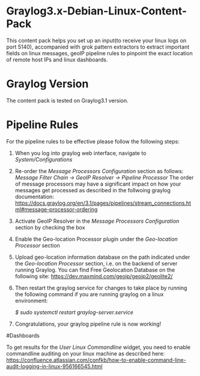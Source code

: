 # Graylog3.x-Debian-Linux-Content-Pack

This content pack helps you set up an input(to receive your linux logs on port 5140), accompanied with grok pattern extractors to extract important fields on linux messages, geoIP pipeline rules to pinpoint the exact location of remote host IPs and linux dashboards. 


# Graylog Version

The content pack is tested on Graylog3.1 version.


# Pipeline Rules

For the pipeline rules to be effective please follow the following steps:

1.  When you log into graylog web interface, navigate to *System/Configurations*

2.  Re-order the *Message Processors Configuration* section as follows:
      *Message Filter Chain -> GeoIP Resolver -> Pipeline Processor*
The order of message processors may have a significant impact on how your messages get processed as described in the follwoing graylog     documentation: https://docs.graylog.org/en/3.1/pages/pipelines/stream_connections.html#message-processor-ordering

3. Activate GeoIP Resolver in the *Message Processors Configuration* section by checking the box

4. Enable the Geo-location Processor plugin under the *Geo-location Processor* section

5. Upload geo-location information database on the path indicated under the *Geo-location Processor* section, i.e. on the backend of server running Graylog. You can find Free Geolocation Database on the following site: https://dev.maxmind.com/geoip/geoip2/geolite2/

6. Then restart the graylog service for changes to take place by running the following command if you are running graylog on a linux environment:
 
     *$ sudo systemctl restart graylog-server.service*

6. Congratulations, your graylog pipeline rule is now working!

#Dashboards

To get results for the *User Linux Commandline* widget, you need to enable commandline auditing on your linux machine as described here: https://confluence.atlassian.com/confkb/how-to-enable-command-line-audit-logging-in-linux-956166545.html
